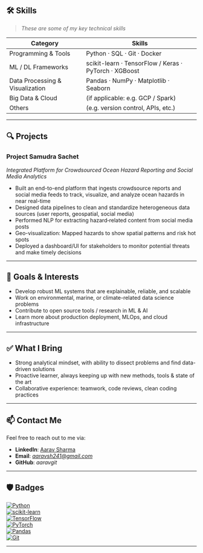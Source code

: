 ## 🛠 Skills

> *These are some of my key technical skills*

| Category | Skills |
|----------|--------|
| Programming & Tools | Python · SQL · Git · Docker |
| ML / DL Frameworks | scikit-learn · TensorFlow / Keras · PyTorch · XGBoost |
| Data Processing & Visualization | Pandas · NumPy · Matplotlib · Seaborn |
| Big Data & Cloud | (if applicable: e.g. GCP / Spark) |
| Others | (e.g. version control, APIs, etc.) |

---

## 🔍 Projects

### **Project Samudra Sachet**  
*Integrated Platform for Crowdsourced Ocean Hazard Reporting and Social Media Analytics*

- Built an end-to-end platform that ingests crowdsource reports and social media feeds to track, visualize, and analyze ocean hazards in near real-time  
- Designed data pipelines to clean and standardize heterogeneous data sources (user reports, geospatial, social media)  
- Performed NLP for extracting hazard‐related content from social media posts  
- Geo-visualization: Mapped hazards to show spatial patterns and risk hot spots  
- Deployed a dashboard/UI for stakeholders to monitor potential threats and make timely decisions  

---

## 🎯 Goals & Interests

- Develop robust ML systems that are explainable, reliable, and scalable  
- Work on environmental, marine, or climate-related data science problems  
- Contribute to open source tools / research in ML & AI  
- Learn more about production deployment, MLOps, and cloud infrastructure  

---

## ✅ What I Bring

- Strong analytical mindset, with ability to dissect problems and find data-driven solutions  
- Proactive learner, always keeping up with new methods, tools & state of the art  
- Collaborative experience: teamwork, code reviews, clean coding practices  

---

## 📫 Contact Me

Feel free to reach out to me via:  
- **LinkedIn**: [Aarav Sharma](https://www.linkedin.com/in/aarav-sharma-a78413320/)  
- **Email**: *aaravsh241@gmail.com*  
- **GitHub**: *aaravgit*

---

## 🛡 Badges

[![Python](https://img.shields.io/badge/Python-3.9+-blue)](https://www.python.org/)  
[![scikit-learn](https://img.shields.io/badge/scikit--learn-0.24-/-0.25-green)](https://scikit-learn.org/)  
[![TensorFlow](https://img.shields.io/badge/TensorFlow-2.x-orange)](https://www.tensorflow.org/)  
[![PyTorch](https://img.shields.io/badge/PyTorch-1.x-/-2.x-red)](https://pytorch.org/)  
[![Pandas](https://img.shields.io/badge/Pandas-data-analysis-/-manipulation-blueviolet)](https://pandas.pydata.org/)  
[![Git](https://img.shields.io/badge/Git-version_control-/-collaboration-black)](https://git-scm.com/)  

---
